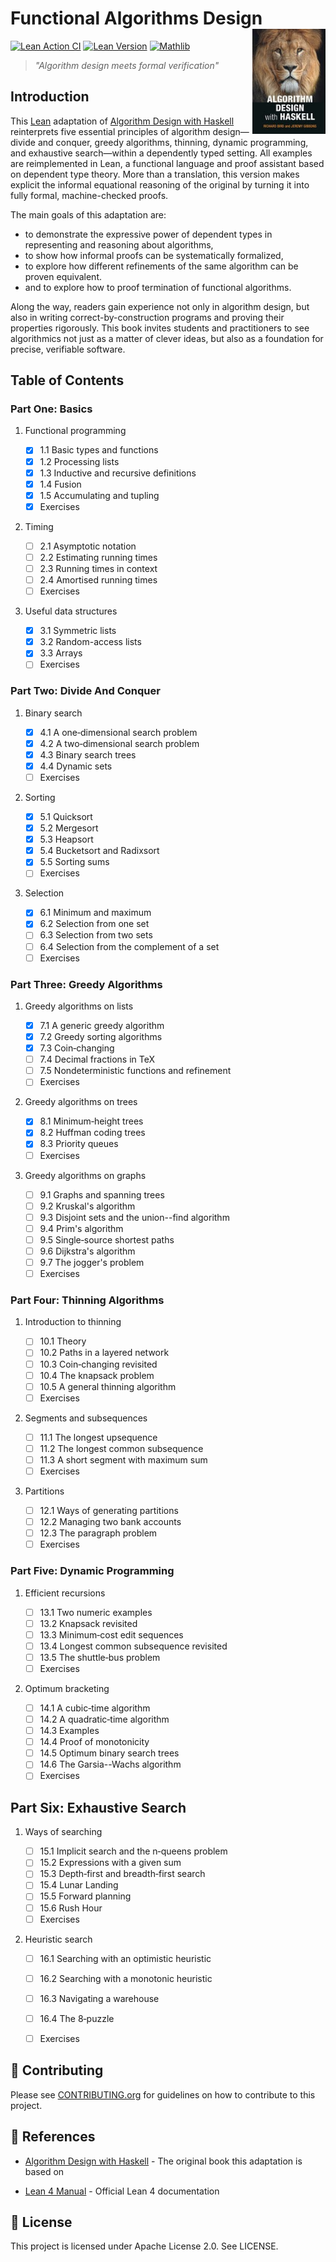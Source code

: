 
# Functional Algorithms Design <a href='#'><img src="img/cover.jpeg" align="right" height="168" /></a>

[![Lean Action CI](https://github.com/emap-taa-20251/fad/actions/workflows/lean_action_ci.yml/badge.svg)](https://github.com/emap-taa-20251/fad/actions/workflows/lean_action_ci.yml)
[![Lean Version](https://img.shields.io/badge/Lean-4.20.0-blue)](https://lean-lang.org/)
[![Mathlib](https://img.shields.io/badge/Mathlib-✓-green)](https://github.com/leanprover-community/mathlib4)

> *"Algorithm design meets formal verification"*

## Introduction

This [Lean](https://lean-lang.org/) adaptation of [Algorithm Design with Haskell](https://www.cs.ox.ac.uk/publications/books/adwh/) reinterprets five essential principles of algorithm design—divide and conquer, greedy algorithms, thinning, dynamic programming, and exhaustive search—within a dependently typed setting. All examples are reimplemented in Lean, a functional language and proof assistant based on dependent type theory. More than a translation, this version makes explicit the informal equational reasoning of the original by turning it into fully formal, machine-checked proofs.

The main goals of this adaptation are:

- to demonstrate the expressive power of dependent types in representing and reasoning about algorithms,
- to show how informal proofs can be systematically formalized,
- to explore how different refinements of the same algorithm can be proven equivalent.
- and to explore how to proof termination of functional algorithms.

Along the way, readers gain experience not only in algorithm design, but also in writing correct-by-construction programs and proving their properties rigorously. This book invites students and practitioners to see algorithmics not just as a matter of clever ideas, but also as a foundation for precise, verifiable software.

## Table of Contents

### Part One: Basics

1.  Functional programming

    - [x] 1.1 Basic types and functions
    - [x] 1.2 Processing lists
    - [x] 1.3 Inductive and recursive definitions
    - [x] 1.4 Fusion
    - [x] 1.5 Accumulating and tupling
    - [x] Exercises

2.  Timing

    - [ ] 2.1 Asymptotic notation
    - [ ] 2.2 Estimating running times
    - [ ] 2.3 Running times in context
    - [ ] 2.4 Amortised running times
    - [ ] Exercises

3.  Useful data structures

    - [x] 3.1 Symmetric lists
    - [x] 3.2 Random-access lists
    - [x] 3.3 Arrays
    - [ ] Exercises

### Part Two: Divide And Conquer

1.  Binary search

    - [x] 4.1 A one‑dimensional search problem
    - [x] 4.2 A two‑dimensional search problem
    - [x] 4.3 Binary search trees
    - [x] 4.4 Dynamic sets
    - [ ] Exercises

2.  Sorting

    - [x] 5.1 Quicksort
    - [x] 5.2 Mergesort
    - [x] 5.3 Heapsort
    - [x] 5.4 Bucketsort and Radixsort
    - [x] 5.5 Sorting sums
    - [ ] Exercises

3.  Selection

    - [x] 6.1 Minimum and maximum
    - [x] 6.2 Selection from one set
    - [ ] 6.3 Selection from two sets
    - [ ] 6.4 Selection from the complement of a set
    - [ ] Exercises

### Part Three: Greedy Algorithms

1.  Greedy algorithms on lists

    - [x] 7.1 A generic greedy algorithm
    - [x] 7.2 Greedy sorting algorithms
    - [x] 7.3 Coin‑changing
    - [ ] 7.4 Decimal fractions in TeX
    - [ ] 7.5 Nondeterministic functions and refinement
    - [ ] Exercises

2.  Greedy algorithms on trees

    - [x] 8.1 Minimum‑height trees
    - [x] 8.2 Huffman coding trees
    - [x] 8.3 Priority queues
    - [ ] Exercises

3.  Greedy algorithms on graphs

    - [ ] 9.1 Graphs and spanning trees
    - [ ] 9.2 Kruskal\'s algorithm
    - [ ] 9.3 Disjoint sets and the union--find algorithm
    - [ ] 9.4 Prim\'s algorithm
    - [ ] 9.5 Single‑source shortest paths
    - [ ] 9.6 Dijkstra\'s algorithm
    - [ ] 9.7 The jogger\'s problem
    - [ ] Exercises

### Part Four: Thinning Algorithms

1.  Introduction to thinning

    - [ ] 10.1 Theory
    - [ ] 10.2 Paths in a layered network
    - [ ] 10.3 Coin‑changing revisited
    - [ ] 10.4 The knapsack problem
    - [ ] 10.5 A general thinning algorithm
    - [ ] Exercises

2.  Segments and subsequences

    - [ ] 11.1 The longest upsequence
    - [ ] 11.2 The longest common subsequence
    - [ ] 11.3 A short segment with maximum sum
    - [ ] Exercises

3.  Partitions

    - [ ] 12.1 Ways of generating partitions
    - [ ] 12.2 Managing two bank accounts
    - [ ] 12.3 The paragraph problem
    - [ ] Exercises

### Part Five: Dynamic Programming

1.  Efficient recursions

    - [ ] 13.1 Two numeric examples
    - [ ] 13.2 Knapsack revisited
    - [ ] 13.3 Minimum‑cost edit sequences
    - [ ] 13.4 Longest common subsequence revisited
    - [ ] 13.5 The shuttle‑bus problem
    - [ ] Exercises

2.  Optimum bracketing

    - [ ] 14.1 A cubic‑time algorithm
    - [ ] 14.2 A quadratic‑time algorithm
    - [ ] 14.3 Examples
    - [ ] 14.4 Proof of monotonicity
    - [ ] 14.5 Optimum binary search trees
    - [ ] 14.6 The Garsia--Wachs algorithm
    - [ ] Exercises

## Part Six: Exhaustive Search

1.  Ways of searching

    - [ ] 15.1 Implicit search and the n‑queens problem
    - [ ] 15.2 Expressions with a given sum
    - [ ] 15.3 Depth‑first and breadth‑first search
    - [ ] 15.4 Lunar Landing
    - [ ] 15.5 Forward planning
    - [ ] 15.6 Rush Hour
    - [ ] Exercises

2.  Heuristic search

    - [ ] 16.1 Searching with an optimistic heuristic
    - [ ] 16.2 Searching with a monotonic heuristic
    - [ ] 16.3 Navigating a warehouse
    - [ ] 16.4 The 8‑puzzle
    - [ ] Exercises


## :handshake: Contributing

Please see [CONTRIBUTING.org](CONTRIBUTING.org) for guidelines on how to contribute to this project.

## :book: References

- [Algorithm Design with Haskell](https://www.cs.ox.ac.uk/publications/books/adwh/) - The original book this adaptation is based on

- [Lean 4 Manual](https://lean-lang.org/lean4/doc/) - Official Lean 4 documentation

## :pushpin: License

This project is licensed under Apache License 2.0. See LICENSE.
